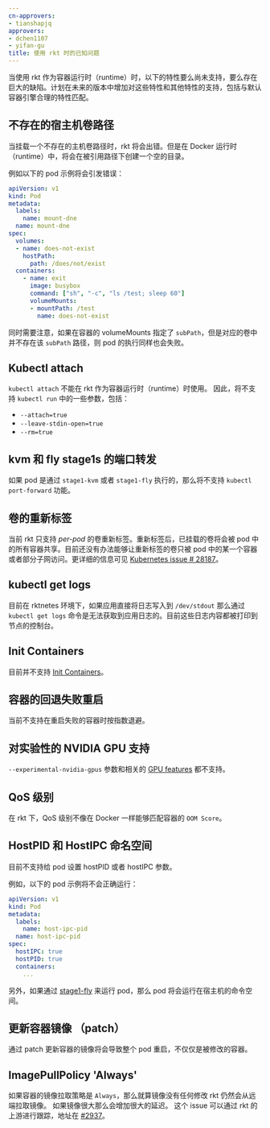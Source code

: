 ```yaml
---
cn-approvers:
- tianshapjq
approvers:
- dchen1107
- yifan-gu
title: 使用 rkt 时的已知问题
---
```




当使用 rkt 作为容器运行时（runtime）时，以下的特性要么尚未支持，要么存在巨大的缺陷。计划在未来的版本中增加对这些特性和其他特性的支持，包括与默认容器引擎合理的特性匹配。


## 不存在的宿主机卷路径


当挂载一个不存在的主机卷路径时，rkt 将会出错。但是在 Docker 运行时（runtime）中，将会在被引用路径下创建一个空的目录。


例如以下的 pod 示例将会引发错误：

```yaml
apiVersion: v1
kind: Pod
metadata:
  labels:
    name: mount-dne
  name: mount-dne
spec:
  volumes:
  - name: does-not-exist
    hostPath:
      path: /does/not/exist
  containers:
    - name: exit
      image: busybox
      command: ["sh", "-c", "ls /test; sleep 60"]
      volumeMounts:
      - mountPath: /test
        name: does-not-exist
```


同时需要注意，如果在容器的 volumeMounts 指定了 `subPath`，但是对应的卷中并不存在该 `subPath` 路径，则 pod 的执行同样也会失败。


## Kubectl attach


`kubectl attach` 不能在 rkt 作为容器运行时（runtime）时使用。
因此，将不支持 `kubectl run` 中的一些参数，包括：

* `--attach=true`
* `--leave-stdin-open=true`
* `--rm=true`


## kvm 和 fly stage1s 的端口转发


如果 pod 是通过 `stage1-kvm` 或者 `stage1-fly` 执行的，那么将不支持 `kubectl port-forward` 功能。


## 卷的重新标签


当前 rkt 只支持 *per-pod* 的卷重新标签。重新标签后，已挂载的卷将会被 pod 中的所有容器共享。目前还没有办法能够让重新标签的卷只被 pod 中的某一个容器或者部分子网访问。更详细的信息可见 [Kubernetes issue # 28187](https://github.com/kubernetes/kubernetes/issues/28187)。


## kubectl get logs


目前在 rktnetes 环境下，如果应用直接将日志写入到 `/dev/stdout` 那么通过 `kubectl get logs` 命令是无法获取到应用日志的。目前这些日志内容都被打印到节点的控制台。


## Init Containers


目前并不支持 [Init Containers](/docs/concepts/workloads/pods/init-containers)。


## 容器的回退失败重启


当前不支持在重启失败的容器时按指数退避。


## 对实验性的 NVIDIA GPU 支持


`--experimental-nvidia-gpus` 参数和相关的 [GPU features](https://git.k8s.io/community/contributors/design-proposals/gpu-support.md) 都不支持。


## QoS 级别


在 rkt 下，QoS 级别不像在 Docker 一样能够匹配容器的 `OOM Score`。


## HostPID 和 HostIPC 命名空间


目前不支持给 pod 设置 hostPID 或者 hostIPC 参数。


例如，以下的 pod 示例将不会正确运行：

```yaml
apiVersion: v1
kind: Pod
metadata:
  labels:
    name: host-ipc-pid
  name: host-ipc-pid
spec:
  hostIPC: true
  hostPID: true
  containers:
    ...
```


另外，如果通过 [stage1-fly](https://coreos.com/rkt/docs/latest/running-fly-stage1.html) 来运行 pod，那么 pod 将会运行在宿主机的命令空间。


## 更新容器镜像 （patch）


通过 patch 更新容器的镜像将会导致整个 pod 重启，不仅仅是被修改的容器。


## ImagePullPolicy 'Always'


如果容器的镜像拉取策略是 `Always`，那么就算镜像没有任何修改 rkt 仍然会从远端拉取镜像。
如果镜像很大那么会增加很大的延迟。
这个 issue 可以通过 rkt 的上游进行跟踪，地址在 [#2937](https://github.com/coreos/rkt/issues/2937)。
